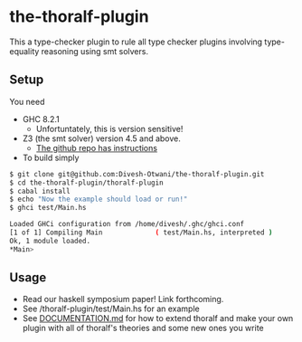 # the-thoralf-plugin
This a type-checker plugin to rule all type checker plugins 
involving type-equality reasoning using smt solvers.


## Setup

You need

 * GHC 8.2.1
   - Unfortuntately, this is version sensitive!
 * Z3 (the smt solver) version 4.5 and above.
   - [The github repo has instructions](https://github.com/Z3Prover/z3)
 * To build simply

```bash
$ git clone git@github.com:Divesh-Otwani/the-thoralf-plugin.git
$ cd the-thoralf-plugin/thoralf-plugin
$ cabal install
$ echo "Now the example should load or run!"
$ ghci test/Main.hs

Loaded GHCi configuration from /home/divesh/.ghc/ghci.conf
[1 of 1] Compiling Main             ( test/Main.hs, interpreted )
Ok, 1 module loaded.
*Main> 
```


## Usage

 * Read our haskell symposium paper! Link forthcoming.
 * See /thoralf-plugin/test/Main.hs for an example
 * See [DOCUMENTATION.md](DOCUMENTATION.md) for how to extend thoralf 
   and make your own plugin with all of thoralf's theories and some new
   ones you write



